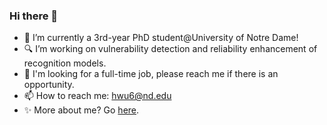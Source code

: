 ### Hi there 👋
- 🌱 I’m currently a 3rd-year PhD student@University of Notre Dame!
- 🔍 I’m working on vulnerability detection and reliability enhancement of recognition models.
- 🔭 I'm looking for a full-time job, please reach me if there is an opportunity.
- 📫 How to reach me: [hwu6@nd.edu](hwu6@nd.edu)
- ✨ More about me? Go [here](https://haiyuwu.netlify.app/).
<!--
**HaiyuWu/HaiyuWu** is a ✨ _special_ ✨ repository because its `README.md` (this file) appears on your GitHub profile.

Here are some ideas to get you started:

- 🔭 I’m currently working on ...
- 🌱 I’m currently learning ...
- 👯 I’m looking to collaborate on ...
- 🤔 I’m looking for help with ...
- 💬 Ask me about ...
- 📫 How to reach me: ...
- 😄 Pronouns: ...
- ⚡ Fun fact: ...
-->
